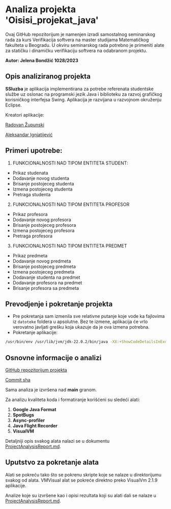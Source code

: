 # Analiza projekta 'Oisisi_projekat_java'

Ovaj GitHub repozitorijum je namenjen izradi samostalnog seminarskog rada za kurs Verifikacija softvera na master studijama Matematičkog fakulteta u Beogradu. U okviru seminarskog rada potrebno je primeniti alate za statičku i dinamičku verifikaciju softvera na odabranom projektu.

**Autor: Jelena Bondžić 1028/2023**

## Opis analiziranog projekta
**SSluzba** je aplikacija implementirana za potrebe referenata studentske službe uz oslonac na programski jezik Java i biblioteku za razvoj grafičkog korisničkog interfejsa Swing. Aplikacija je razvijana u razvojnom okruženju Eclipse.

Kreatori aplikacije:

[Radovan Župunski](https://www.facebook.com/radovan.zupunski)

[Aleksandar Ignjatijević](https://www.facebook.com/aleksandar.ignjatijevic19)

## Primeri upotrebe:

1. FUNKCIONALNOSTI NAD TIPOM ENTITETA STUDENT:
- Prikaz studenata
- Dodavanje novog studenta
- Brisanje postojeceg studenta
- Izmena postojeceg studenta
- Pretraga studenta

2. FUNKCIONALNOSTI NAD TIPOM ENTITETA PROFESOR
- Prikaz profesora
- Dodavanje novog profesora
- Brisanje postojeceg profesora
- Izmena postojeceg profesora
- Pretraga profesora

3. FUNKCIONALNOSTI NAD TIPOM ENTITETA PREDMET
- Prikaz predmeta
- Dodavanje novog predmeta
- Brisanje postojeceg predmeta
- Izmena postojeceg predmeta
- Dodavanje studenta na predmet
- Dodavanje profesora na predmet
- Brisanje profesora sa predmeta

## Prevodjenje i pokretanje projekta

- Pre pokretanja sam izmenila sve relativne putanje koje vode ka fajlovima iz `datoteke` foldera u apsolutne. Bez te izmene, aplikacija će vrlo verovatno javljati grešku koja ukazuje da je ova izmena potrebna.
- Pokretanje aplikacije:

```bash
/usr/bin/env /usr/lib/jvm/jdk-22.0.2/bin/java -XX:+ShowCodeDetailsInExceptionMessages -cp /home/.../oisisi_projekat_java-master/oisisi_projekat_java-master/SSluzba/bin studsluzba.MainApp
```
## Osnovne informacije o analizi
[GitHub repozitorijum projekta](https://github.com/OakenKnight/oisisi_projekat_java)

[Commit sha](04e853c54030ad9e5a7e828fb9cdda6edba27f8d)

Sama analiza je izvršena nad **main** granom.

Za analizu kvaliteta koda i formatiranje korišćeni su sledeći alati:

1. **Google Java Format**
2. **SpotBugs**
3. **Async-profiler**
4. **Java Flight Recorder**
5. **VisualVM**

Detaljniji opis svakog alata nalazi se u dokumentu [ProjectAnalysisReport.md](ProjectAnalysisReport.md).


## Uputstvo za pokretanje alata
Alati se pokreću tako što se pokrenu skripte koje se nalaze u direktorijumu svakog od alata. VMVisual alat se pokreće direktno preko VisualVm 2.1.9 aplikacije.

Analize koje su izvršene kao i opisi rezultata koji su alati dali se nalaze u  [ProjectAnalysisReport.md](ProjectAnalysisReport.md).
